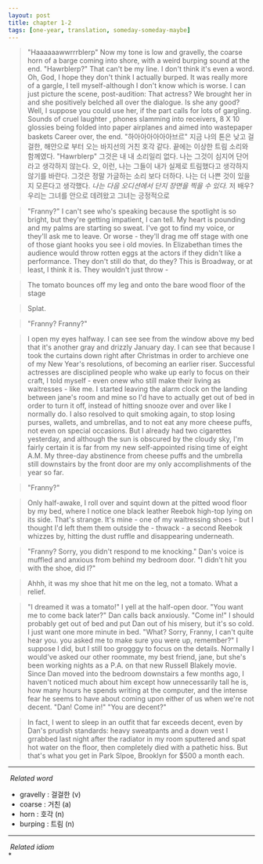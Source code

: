 ```yaml
---
layout: post
title: chapter 1-2 
tags: [one-year, translation, someday-someday-maybe] 
---
```

> "Haaaaaawwrrrblerp" Now my tone is low and gravelly, the coarse horn of a barge coming into shore, with a weird burping sound at the end. "Hawrblerp?" That can't be my line. I don't think it's even a word. Oh, God, I hope they don't think I actually burped. It was really more of a gargle, I tell myself-although I don't know which is worse. I can just picture the scene, post-audition: That actress? We brought her in and she positively belched all over the dialogue. Is she any good? Well, I suppose you could use her, if the part calls for lots of gargling. Sounds of cruel laughter , phones slamming into receivers, 8 X 10 glossies being folded into paper airplanes and aimed into wastepaper baskets Career over, the end. 
"하아아아아아아브르" 지금 나의 톤은 낮고 걸걸한, 해안으로 부터 오는 바지선의 거친 호각 같다. 끝에는 이상한 트림 소리와 함께였다. "Hawrblerp" 그것은 내 내 소리일리 없다. 나는 그것이 심지어 단어라고 생각하지 않는다. 오, 이런, 나는 그들이 내가 실제로 트림했다고 생각하지 않기를 바란다. 그것은 정말 가글하는 소리 보다 더하다. 나는 더 나쁜 것이 있을 지 모른다고 생각했다. *나는 다음 오디션에서 단지 장면을 찍을 수 있다.* 저 배우? 우리는 그녀를 안으로 데려왔고 그녀는 긍정적으로 

> "Franny?" I can't see who's speaking because the spotlight is so bright, but they're getting impatient, I can tell. My heart is pounding and my palms are starting so sweat. I've got to find my voice, or they'll ask me to leave. Or worse - they'll drag me off stage with one of those giant hooks you see i old movies. In Elizabethan times the audience would throw rotten eggs at the actors if they didn't like a performance. They don't still do that, do they? This is Broadway, or at least, I think it is. They wouldn't just throw - 

> The tomato bounces off my leg and onto the bare wood floor of the stage

> Splat.

> "Franny? Franny?"

> I open my eyes halfway. I can see see from the window above my bed that it's another gray and drizzly January day. I can see that because I took the curtains down right after Christmas in order to archieve one of my New Year's resolutions, of becoming an earlier riser. Successful actresses are disciplined people who wake up early to focus on their craft, I told myself - even onew who still make their living as waitresses - like me. I started leaving the alarm clock on the landing between jane's room and mine so I'd have to actually get out of bed in order to turn it off, instead of hitting snooze over and over like I normally do. I also resolved to quit smoking again, to stop losing purses, wallets, and umbrellas, and to not eat any more cheese puffs, not even on special occasions. But I already had two cigarettes yesterday, and although the sun is obscured by the cloudy sky, I'm fairly certain it is far from my new self-appointed rising time of eight A.M. My three-day abstinence from cheese puffs and the umbrella still downstairs by the front door are my only accomplishments of the year so far. 

> "Franny?"

> Only half-awake, I roll over and squint down at the pitted wood floor by my bed, where I notice one black leather Reebok high-top lying on its side. That's strange. It's mine - one of my waitressing shoes - but I thought I'd left them them outside the - thwack - a second Reebok whizzes by, hitting the dust ruffle and disappearing underneath.

> "Franny? Sorry, you didn't respond to me knocking." Dan's voice is muffled and anxious from behind my bedroom door. "I didn't hit you with the shoe, did I?" 

> Ahhh, it was my shoe that hit me on the leg, not a tomato. What a relief. 

> "I dreamed it was a tomato!" I yell at the half-open door.
"You want me to come back later?" Dan calls back anxiously.
"Come in!" I should probably get out of bed and put Dan out of his misery, but it's so cold. I just want one more minute in bed. 
"What? Sorry, Franny, I can't quite hear you. you asked me to make sure you were up, remember?"
I suppose I did, but I still too grogggy to focus on the details. Normally I would've asked our other roommate, my best friend, jane, but she's been working nights as a P.A. on that new Russell Blakely movie. Since Dan moved into the bedroom downstairs a few months ago, I haven't noticed much about him except how unnecessarily tall he is, how many hours he spends writing at the computer, and the intense fear he seems to have about coming upon either of us when we're not decent. 
"Dan! Come in!"
"You are decent?"

> In fact, I went to sleep in an outfit that far exceeds decent, even by Dan's prudish standards: heavy sweatpants and a down vest I grrabbed last night after the radiator in my room sputtered and spat hot water on the floor, then completely died with a pathetic hiss. But that's what you get in Park Slpoe, Brooklyn for $500 a month each.
---
<i class="fa fa-check-square-o">&nbsp;Related word</i>  
* gravelly : 걸걸한 (v)
* coarse : 거친 (a)
* horn : 호각 (n)
* burping : 트림 (n)
---
<i class="fa fa-check-square-o">&nbsp;Related idiom</i>  
* 
